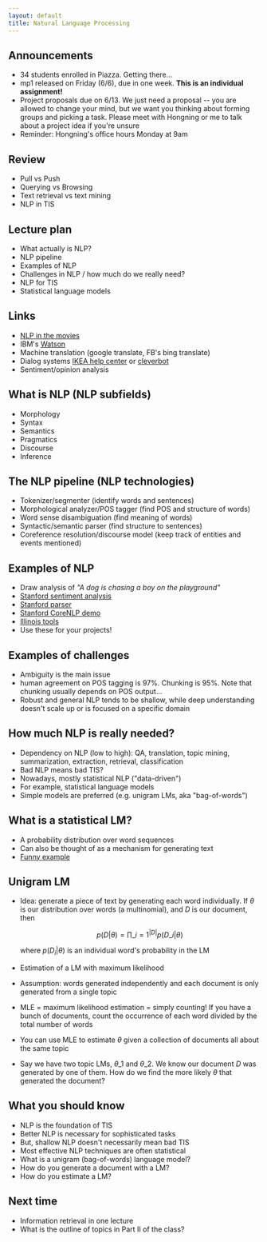 ```yaml
---
layout: default
title: Natural Language Processing
---
```


## Announcements
- 34 students enrolled in Piazza. Getting there...
- mp1 released on Friday (6/6), due in one week. **This is an individual
  assignment!**
- Project proposals due on 6/13. We just need a proposal -- you are allowed to
  change your mind, but we want you thinking about forming groups and picking a
  task. Please meet with Hongning or me to talk about a project idea if you're
  unsure
- Reminder: Hongning's office hours Monday at 9am

## Review
- Pull vs Push
- Querying vs Browsing
- Text retrieval vs text mining
- NLP in TIS

## Lecture plan
- What actually is NLP?
- NLP pipeline
- Examples of NLP
- Challenges in NLP / how much do we really need?
- NLP for TIS
- Statistical language models

## Links
- [NLP in the
  movies](http://web.science.mq.edu.au/~rdale/resources/nlpinthemovies/)
- IBM's [Watson](http://www.ibm.com/smarterplanet/us/en/ibmwatson/)
- Machine translation (google translate, FB's bing translate)
- Dialog systems [IKEA help
  center](http://www.ikea.com/ms/en_US/customer_service/splash.html) or
  [cleverbot](http://www.cleverbot.com/)
- Sentiment/opinion analysis

## What is NLP (NLP subfields)
- Morphology
- Syntax
- Semantics
- Pragmatics
- Discourse
- Inference

## The NLP pipeline (NLP technologies)
- Tokenizer/segmenter (identify words and sentences)
- Morphological analyzer/POS tagger (find POS and structure of words)
- Word sense disambiguation (find meaning of words)
- Syntactic/semantic parser (find structure to sentences)
- Coreference resolution/discourse model (keep track of entities and events
  mentioned)

## Examples of NLP
- Draw analysis of *"A dog is chasing a boy on the playground"*
- [Stanford sentiment
  analysis](http://nlp.stanford.edu:8080/sentiment/rntnDemo.html)
- [Stanford parser](http://nlp.stanford.edu:8080/parser/)
- [Stanford CoreNLP demo](http://nlp.stanford.edu:8080/corenlp/)
- [Illinois tools](http://cogcomp.cs.illinois.edu/page/demos)
- Use these for your projects!

## Examples of challenges
- Ambiguity is the main issue
- human agreement on POS tagging is 97%. Chunking is 95%. Note that chunking
  usually depends on POS output...
- Robust and general NLP tends to be shallow, while deep understanding doesn't
  scale up or is focused on a specific domain

## How much NLP is really needed?
- Dependency on NLP (low to high): QA, translation, topic mining,
  summarization, extraction, retrieval, classification
- Bad NLP means bad TIS?
- Nowadays, mostly statistical NLP ("data-driven")
- For example, statistical language models
- Simple models are preferred (e.g. unigram LMs, aka "bag-of-words")

## What is a statistical LM?
- A probability distribution over word sequences
- Can also be thought of as a mechanism for generating text
- [Funny example](http://kingjamesprogramming.tumblr.com/)

## Unigram LM
- Idea: generate a piece of text by generating each word individually. If
  $\theta$ is our distribution over words (a multinomial), and $D$ is our
  document, then

  $$p(D|\theta) = \prod\_{i=1}^{|D|}p(D\_i|\theta)$$

  where $p(D_i|\theta)$ is an individual word's probability in the LM

- Estimation of a LM with maximum likelihood
- Assumption: words generated independently and each document is only generated
  from a single topic
- MLE = maximum likelihood estimation = simply counting! If you have a bunch of
  documents, count the occurrence of each word divided by the total number of
  words
- You can use MLE to estimate $\theta$ given a collection of documents all
  about the same topic
- Say we have two topic LMs, $\theta\_1$ and $\theta\_2$. We know our document
  $D$ was generated by one of them. How do we find the more likely $\theta$
  that generated the document?

## What you should know
- NLP is the foundation of TIS
- Better NLP is necessary for sophisticated tasks
- But, shallow NLP doesn't necessarily mean bad TIS
- Most effective NLP techniques are often statistical
- What is a unigram (bag-of-words) language model?
- How do you generate a document with a LM?
- How do you estimate a LM?

## Next time
- Information retrieval in one lecture
- What is the outline of topics in Part II of the class?
